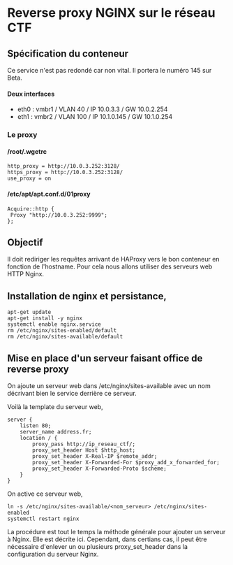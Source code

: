 # Reverse proxy NGINX sur le réseau CTF

## Spécification du conteneur
Ce service n'est pas redondé car non vital. Il portera le numéro 145 sur Beta.

#### Deux interfaces
- eth0 : vmbr1 / VLAN 40 / IP 10.0.3.3 / GW 10.0.2.254
- eth1 : vmbr2 / VLAN 100 / IP 10.1.0.145 / GW 10.1.0.254

### Le proxy

#### /root/.wgetrc
```
http_proxy = http://10.0.3.252:3128/
https_proxy = http://10.0.3.252:3128/
use_proxy = on
```

#### /etc/apt/apt.conf.d/01proxy
```
Acquire::http {
 Proxy "http://10.0.3.252:9999";
};
```

## Objectif
Il doit rediriger les requêtes arrivant de HAProxy vers le bon conteneur en fonction de l'hostname. Pour cela nous allons utiliser des serveurs web HTTP Nginx.

## Installation de nginx et persistance,
```
apt-get update
apt-get install -y nginx
systemctl enable nginx.service
rm /etc/nginx/sites-enabled/default
rm /etc/nginx/sites-available/default
```

## Mise en place d'un serveur faisant office de reverse proxy

On ajoute un serveur web dans /etc/nginx/sites-available avec un nom décrivant bien le service derrière ce serveur.

Voilà la template du serveur web,
```
server {
	listen 80;
	server_name address.fr;
	location / {
		proxy_pass http://ip_reseau_ctf/;
		proxy_set_header Host $http_host;
		proxy_set_header X-Real-IP $remote_addr;
		proxy_set_header X-Forwarded-For $proxy_add_x_forwarded_for;
		proxy_set_header X-Forwarded-Proto $scheme;
	}
}
```

On active ce serveur web,
```
ln -s /etc/nginx/sites-available/<nom_serveur> /etc/nginx/sites-enabled
systemctl restart nginx
```

La procédure est tout le temps la méthode générale pour ajouter un serveur à Nginx. Elle est décrite ici. Cependant, dans certians cas, il peut être nécessaire d'enlever un ou plusieurs proxy\_set\_header dans la configuration du serveur Nginx.
